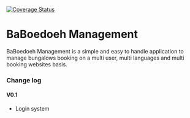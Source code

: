 [![Coverage Status](https://coveralls.io/repos/crocLeMonde/BaBoedoeh/badge.svg)](https://coveralls.io/r/crocLeMonde/BaBoedoeh)

BaBoedoeh Management
========================

BaBoedoeh Management is a simple and easy to handle application to manage bungalows booking on a multi user, multi languages and multi booking websites basis.

### Change log ###

#### V0.1 ####
* Login system